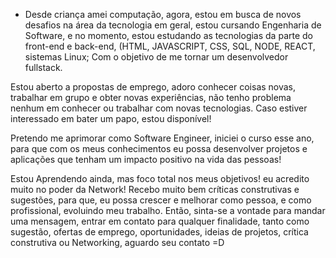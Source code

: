 - Desde criança amei computação, agora, estou em busca de novos desafios na área da tecnologia em geral, estou cursando Engenharia de Software, e no momento, estou estudando as tecnologias da parte do front-end e back-end, (HTML, JAVASCRIPT, CSS, SQL, NODE, REACT, sistemas Linux; Com o objetivo de me tornar um desenvolvedor fullstack.

Estou aberto a propostas de emprego, adoro conhecer coisas novas, trabalhar em grupo e obter novas experiências, não tenho problema nenhum em conhecer ou trabalhar com novas tecnologias. Caso estiver interessado em bater um papo, estou disponível!

Pretendo me aprimorar como Software Engineer, iniciei o curso esse ano, para que com os meus conhecimentos eu possa desenvolver projetos e aplicações que tenham um impacto positivo na vida das pessoas!


Estou Aprendendo ainda, mas foco total nos meus objetivos! eu acredito muito no poder da Network! Recebo muito bem críticas construtivas e sugestões, para que, eu possa crescer e melhorar como pessoa, e como profissional, evoluindo meu trabalho. Então, sinta-se a vontade para mandar uma mensagem, entrar em contato para qualquer finalidade, tanto como sugestão, ofertas de emprego, oportunidades, ideias de projetos, crítica construtiva ou Networking, aguardo seu contato =D
<!---
yago-maker/yago-maker is a ✨ special ✨ repository because its `README.md` (this file) appears on your GitHub profile.
You can click the Preview link to take a look at your changes.
--->

